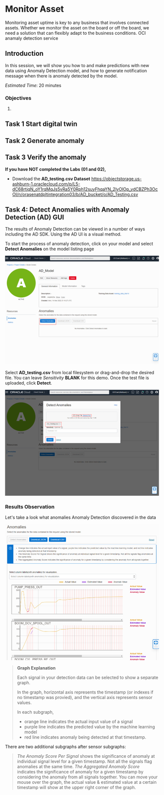 # Monitor Asset

Monitoring asset uptime is key to any business that involves connected assets. Whether we monitor the asset on the board or off the board, we need a solution that can flexibly adapt to the business conditions. OCI anamaly detection service 

## Introduction
In this session, we will show you how to and make predictions with new data using Anomaly Detection model, and how to generate notification message when there is anomaly detected by the model.

*Estimated Time*: 20 minutes

### Objectives
1. 

## Task 1 Start digital twin



## Task 2 Generate anomaly




## Task 3 Verify the anomaly



**If you have NOT completed the Labs (01 and 02),**
- Download the **AD_testing.csv Dataset** https://objectstorage.us-ashburn-1.oraclecloud.com/p/L5-dC68rtjqN_oY1rqMqJs5vRa5Y0Rph12suyFhqaYN_2lvOlOp_vdCBZPh3OcOI/n/orasenatdpltintegration03/b/AD_bucket/o/AD_Testing.csv



## Task 4: Detect Anomalies with Anomaly Detection (AD) GUI



The results of Anomaly Detection can be viewed in a number of ways including the AD SDK. Using the AD UI is a visual method.

To start the process of anomaly detection, click on your model and select **Detect Anomalies** on the model listing page

![UI](./images/imageUI1.png " ")

Select  **AD_testing.csv** from local filesystem or drag-and-drop the desired file.
You can leave _Sensitivity_ **BLANK** for this demo. 
Once the test file is uploaded, click **Detect**.  

![UI](./images/imageUI2.png " ")


### Results Observation

Let's take a look what anomalies Anomaly Detection discovered in the data

![UI](./images/imageUI3.png " ")

>**Graph Explanation**
>
>Each signal in your detection data can be selected to show a separate graph.
>>
>In the graph, horizontal axis represents the timestamp (or indexes if no timestamp was provied), and the vertical axis represents sensor values.
>
>In each subgraph, 
>- orange line indicates the actual input value of a signal
>- purple line indicates the predicted value by the machine learning model
>- red line indicates anomaly being detected at that timestamp.
>
There are two additional subgraphs after sensor subgraphs:
>
>_The Anomaly Score Per Signal_ shows the significance of anomaly at individual signal level for a given timestamp. Not all the signals flag anomalies at the same time.
>_The Aggregated Anomaly Score_ indicates the significance of anomaly for a given timestamp by considering the anomaly from all signals together.
>You can move your mouse over the graph, the actual value & estimated value at a certain timestamp will show at the upper right corner of the graph.